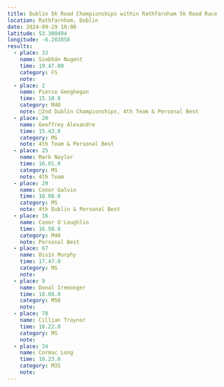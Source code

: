```yaml
---
title: Dublin 5k Road Championships within Rathfarnham 5k Road Race
location: Rathfarnham, Dublin
date: 2024-09-29 10:00
latitude: 53.300494
longitude: -6.283858
results:
  - place: 33
    name: Siobhán Nugent
    time: 19.47.00
    category: FS
    note: 
  - place: 2
    name: Pierce Geoghegan
    time: 15.10.0
    category: M40
    note: 🥈2nd Dublin Championships, 4th Team & Personal Best
  - place: 20
    name: Geoffrey Alexandre
    time: 15.43.0
    category: MS
    note: 4th Team & Personal Best
  - place: 25
    name: Mark Naylor
    time: 16.01.0
    category: MS
    note: 4th Team
  - place: 29
    name: Conor Galvin
    time: 16.08.0
    category: MS
    note: 4th Dublin & Personal Best
  - place: 16
    name: Conor O'Loughlin
    time: 16.50.0
    category: M40
    note: Personal Best
  - place: 67
    name: Oisín Murphy
    time: 17.47.0
    category: MS
    note: 
  - place: 9
    name: Donal Iremonger
    time: 18.08.0
    category: M50
    note: 
  - place: 78
    name: Cillian Traynor
    time: 18.22.0
    category: MS
    note: 
  - place: 34
    name: Cormac Long
    time: 18.23.0
    category: M35
    note:   
---
```

